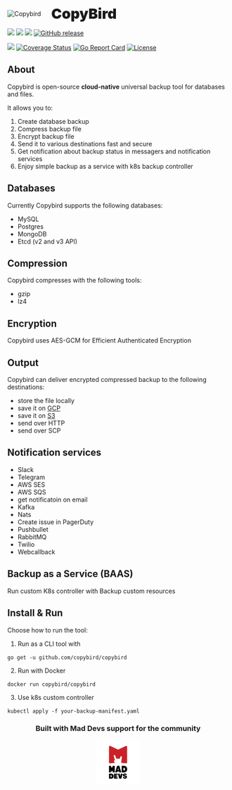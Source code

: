 <div style="display: flex; align-items: center;">
            <img width="100px" src="https://raw.githubusercontent.com/copybird/copybird/master/docs/logo.svg?sanitize=true" alt="Copybird">
            <span style="font-size: 32px; font-weight: 900;">CopyBird</span>
</div>

[![](https://images.microbadger.com/badges/version/copybird/copybird.svg)](https://microbadger.com/images/copybird/copybird)
[![](https://images.microbadger.com/badges/image/copybird/copybird.svg)](https://microbadger.com/images/copybird/copybird)
[![](https://godoc.org/github.com/copybird/copybird?status.svg)](http://godoc.org/github.com/copybird/copybird)
[![GitHub release](https://img.shields.io/github/release/copybird/copybird/all.svg?style=flat-square)](https://github.com/copybird/copybird/releases)

![](https://travis-ci.org/copybird/copybird.svg?branch=master)
[![Coverage Status](https://coveralls.io/repos/github/copybird/copybird/badge.svg)](https://coveralls.io/github/copybird/copybird)
[![Go Report Card](https://goreportcard.com/badge/github.com/copybird/copybird)](https://goreportcard.com/report/github.com/copybird/copybird)
[![License](https://img.shields.io/badge/License-Apache%202.0-blue.svg)](https://opensource.org/licenses/Apache-2.0)

## About

Copybird is open-source **cloud-native** universal backup tool for databases and files.

It allows you to:
1. Create database backup
2. Compress backup file
3. Encrypt backup file
4. Send it to various destinations fast and secure
5. Get notification about backup status in messagers and notification services
6. Enjoy simple backup as a service with k8s backup controller

## Databases
Currently Copybird supports the following databases:
- MySQL
- Postgres
- MongoDB
- Etcd (v2 and v3 API)

## Compression
Copybird compresses with the following tools:
- gzip
- lz4

## Encryption
Copybird uses AES-GCM for Efficient Authenticated Encryption

## Output
Copybird can deliver encrypted compressed backup to the following destinations:
- store the file locally
- save it on [GCP](https://cloud.google.com/‎)
- save it on [S3](https://aws.amazon.com/s3/)
- send over HTTP
- send over SCP

## Notification services
- Slack
- Telegram
- AWS SES
- AWS SQS
- get notificatoin on email
- Kafka
- Nats
- Create issue in PagerDuty
- Pushbullet
- RabbitMQ
- Twilio
- Webcallback

## Backup as a Service (BAAS)
Run custom K8s controller with Backup custom resources

## Install & Run
Choose how to run the tool:

1. Run as a CLI tool with
```
go get -u github.com/copybird/copybird
```
2. Run with Docker
```
docker run copybird/copybird
```
3. Use k8s custom controller
```
kubectl apply -f your-backup-manifest.yaml
```

<div align="center">
    <h3>Built with Mad Devs support for the community</h3>
    <a href="https://maddevs.io"><img style="width: 100px" src ="docs/md-logo.png" /></a>
</div>

